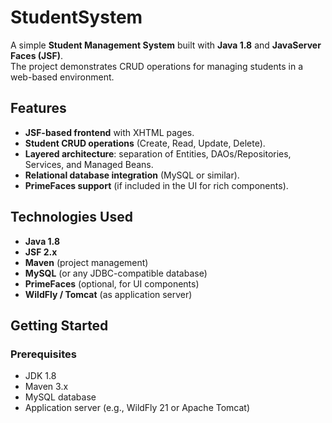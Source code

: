 # StudentSystem

A simple **Student Management System** built with **Java 1.8** and **JavaServer Faces (JSF)**.  
The project demonstrates CRUD operations for managing students in a web-based environment.

## Features
- **JSF-based frontend** with XHTML pages.
- **Student CRUD operations** (Create, Read, Update, Delete).
- **Layered architecture**: separation of Entities, DAOs/Repositories, Services, and Managed Beans.
- **Relational database integration** (MySQL or similar).
- **PrimeFaces support** (if included in the UI for rich components).

## Technologies Used
- **Java 1.8**
- **JSF 2.x**
- **Maven** (project management)
- **MySQL** (or any JDBC-compatible database)
- **PrimeFaces** (optional, for UI components)
- **WildFly / Tomcat** (as application server)

## Getting Started

### Prerequisites
- JDK 1.8
- Maven 3.x
- MySQL database
- Application server (e.g., WildFly 21 or Apache Tomcat)
